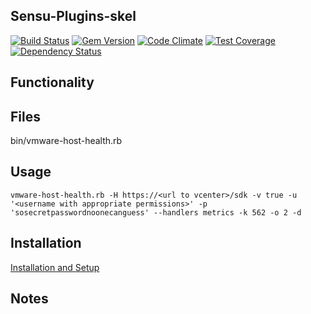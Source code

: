 ## Sensu-Plugins-skel

[![Build Status](https://travis-ci.org/sensu-plugins/sensu-plugins-skel.svg?branch=master)](https://travis-ci.org/sensu-plugins/sensu-plugins-skel)
[![Gem Version](https://badge.fury.io/rb/sensu-plugins-skel.svg)](http://badge.fury.io/rb/sensu-plugins-skel)
[![Code Climate](https://codeclimate.com/github/sensu-plugins/sensu-plugins-skel/badges/gpa.svg)](https://codeclimate.com/github/sensu-plugins/sensu-plugins-skel)
[![Test Coverage](https://codeclimate.com/github/sensu-plugins/sensu-plugins-skel/badges/coverage.svg)](https://codeclimate.com/github/sensu-plugins/sensu-plugins-skel)
[![Dependency Status](https://gemnasium.com/sensu-plugins/sensu-plugins-skel.svg)](https://gemnasium.com/sensu-plugins/sensu-plugins-skel)

## Functionality

## Files
bin/vmware-host-health.rb
## Usage
```
vmware-host-health.rb -H https://<url to vcenter>/sdk -v true -u '<username with appropriate permissions>' -p 'sosecretpasswordnoonecanguess' --handlers metrics -k 562 -o 2 -d
```

## Installation

[Installation and Setup](http://sensu-plugins.io/docs/installation_instructions.html)

## Notes
